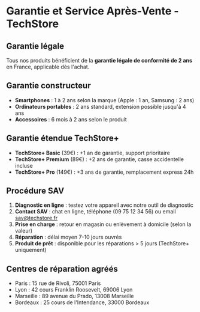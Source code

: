 # Garantie et Service Après-Vente - TechStore

## Garantie légale
Tous nos produits bénéficient de la **garantie légale de conformité de 2 ans** en France, applicable dès l'achat.

## Garantie constructeur
- **Smartphones** : 1 à 2 ans selon la marque (Apple : 1 an, Samsung : 2 ans)
- **Ordinateurs portables** : 2 ans standard, extension possible jusqu'à 4 ans
- **Accessoires** : 6 mois à 2 ans selon le produit

## Garantie étendue TechStore+
- **TechStore+ Basic** (39€) : +1 an de garantie, support prioritaire
- **TechStore+ Premium** (89€) : +2 ans de garantie, casse accidentelle incluse
- **TechStore+ Pro** (149€) : +3 ans de garantie, remplacement express 24h

## Procédure SAV
1. **Diagnostic en ligne** : testez votre appareil avec notre outil de diagnostic
2. **Contact SAV** : chat en ligne, téléphone (09 75 12 34 56) ou email sav@techstore.fr
3. **Prise en charge** : retour en magasin ou enlèvement à domicile (selon la valeur)
4. **Réparation** : délai moyen 7-10 jours ouvrés
5. **Produit de prêt** : disponible pour les réparations > 5 jours (TechStore+ uniquement)

## Centres de réparation agréés
- Paris : 15 rue de Rivoli, 75001 Paris
- Lyon : 42 cours Franklin Roosevelt, 69006 Lyon  
- Marseille : 89 avenue du Prado, 13008 Marseille
- Bordeaux : 25 cours de l'Intendance, 33000 Bordeaux